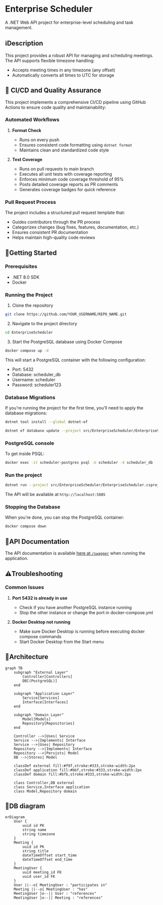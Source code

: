 # Enterprise Scheduler

A .NET Web API project for enterprise-level scheduling and task management.

## ℹ️Description

This project provides a robust API for managing and scheduling meetings. The API supports flexible timezone handling:
- Accepts meeting times in any timezone (any offset)
- Automatically converts all times to UTC for storage

## 🚀 CI/CD and Quality Assurance

This project implements a comprehensive CI/CD pipeline using GitHub Actions to ensure code quality and maintainability:

### Automated Workflows

1. **Format Check**
   - Runs on every push
   - Ensures consistent code formatting using `dotnet format`
   - Maintains clean and standardized code style

2. **Test Coverage**
   - Runs on pull requests to main branch
   - Executes all unit tests with coverage reporting
   - Enforces minimum code coverage threshold of 95%
   - Posts detailed coverage reports as PR comments
   - Generates coverage badges for quick reference

### Pull Request Process

The project includes a structured pull request template that:
- Guides contributors through the PR process
- Categorizes changes (bug fixes, features, documentation, etc.)
- Ensures consistent PR documentation
- Helps maintain high-quality code reviews

## 🛫Getting Started

### Prerequisites

- .NET 8.0 SDK
- Docker

### Running the Project

1. Clone the repository
```bash
git clone https://github.com/YOUR_USERNAME/REPO_NAME.git
```

2. Navigate to the project directory
```bash
cd EnterpriseScheduler
```

3. Start the PostgreSQL database using Docker Compose
```bash
docker compose up -d
```

This will start a PostgreSQL container with the following configuration:
- Port: 5432
- Database: scheduler_db
- Username: scheduler
- Password: scheduler123

### Database Migrations

If you're running the project for the first time, you'll need to apply the database migrations:

```bash
dotnet tool install --global dotnet-ef

dotnet ef database update --project src/EnterpriseScheduler/EnterpriseScheduler.csproj
```
### PostgreSQL console

To get inside PSQL:

```bash
docker exec -it scheduler-postgres psql -U scheduler -d scheduler_db
```

### Run the project

```bash
dotnet run --project src/EnterpriseScheduler/EnterpriseScheduler.csproj
```

The API will be available at `http://localhost:5085`

### Stopping the Database

When you're done, you can stop the PostgreSQL container:

```bash
docker compose down
```

## 📄API Documentation

The API documentation is available [here at `/swagger`](http://localhost:5085/swagger/index.html) when running the application.

## ⚠️Troubleshooting

### Common Issues

1. **Port 5432 is already in use**
   - Check if you have another PostgreSQL instance running
   - Stop the other instance or change the port in docker-compose.yml

2. **Docker Desktop not running**
   - Make sure Docker Desktop is running before executing docker compose commands
   - Start Docker Desktop from the Start menu

## 📌Architecture

```mermaid
graph TB
    subgraph "External Layer"
        Controller[Controllers]
        DB[(PostgreSQL)]
    end

    subgraph "Application Layer"
        Service[Services]
        Interface[Interfaces]
    end

    subgraph "Domain Layer"
        Model[Models]
        Repository[Repositories]
    end

    Controller -->|Uses| Service
    Service -->|Implements| Interface
    Service -->|Uses| Repository
    Repository -->|Implements| Interface
    Repository -->|Persists| Model
    DB -->|Stores| Model

    classDef external fill:#f9f,stroke:#333,stroke-width:2px
    classDef application fill:#bbf,stroke:#333,stroke-width:2px
    classDef domain fill:#bfb,stroke:#333,stroke-width:2px

    class Controller,DB external
    class Service,Interface application
    class Model,Repository domain
```

## 🔗DB diagram

```mermaid
erDiagram
    User {
        uuid id PK
        string name
        string timezone
    }
    Meeting {
        uuid id PK
        string title
        dateTimeOffset start_time
        dateTimeOffset end_time
    }
    MeetingUser {
        uuid meeting_id FK
        uuid user_id FK
    }
    User ||--o{ MeetingUser : "participates in"
    Meeting ||--o{ MeetingUser : "has"
    MeetingUser }o--|| User : "references"
    MeetingUser }o--|| Meeting : "references"
```
